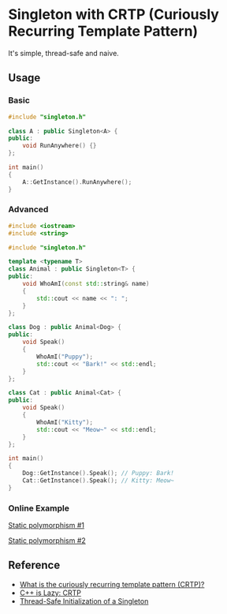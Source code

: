 # Singleton with CRTP (Curiously Recurring Template Pattern)

It's simple, thread-safe and naive.

## Usage

### Basic

```cpp
#include "singleton.h"

class A : public Singleton<A> {
public:
    void RunAnywhere() {}
};

int main()
{
    A::GetInstance().RunAnywhere();
}
```

### Advanced

```cpp
#include <iostream>
#include <string>

#include "singleton.h"

template <typename T>
class Animal : public Singleton<T> {
public:
    void WhoAmI(const std::string& name)
    {
        std::cout << name << ": ";
    }
};

class Dog : public Animal<Dog> {
public:
    void Speak()
    {
        WhoAmI("Puppy");
        std::cout << "Bark!" << std::endl;
    }
};

class Cat : public Animal<Cat> {
public:
    void Speak()
    {
        WhoAmI("Kitty");
        std::cout << "Meow~" << std::endl;
    }
};

int main()
{
    Dog::GetInstance().Speak(); // Puppy: Bark!
    Cat::GetInstance().Speak(); // Kitty: Meow~
}
```

### Online Example

[Static polymorphism #1](https://godbolt.org/z/xIom78)

[Static polymorphism #2](https://godbolt.org/z/sD6gmn)

## Reference

- [What is the curiously recurring template pattern (CRTP)?](https://stackoverflow.com/questions/4173254/what-is-the-curiously-recurring-template-pattern-crtp/4173298#4173298)
- [C++ is Lazy: CRTP](https://www.modernescpp.com/index.php/component/content/article/42-blog/functional/273-c-is-still-lazy)
- [Thread-Safe Initialization of a Singleton](https://www.modernescpp.com/index.php/thread-safe-initialization-of-a-singleton)
